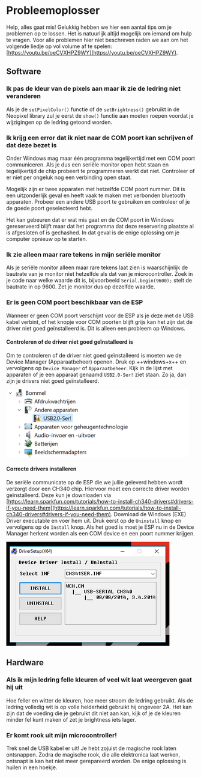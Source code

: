# Probleemoplosser
Help, alles gaat mis! Gelukkig hebben we hier een aantal tips om je problemen op te lossen. Het is natuurlijk altijd mogelijk om iemand om hulp te vragen. Voor alle problemen hier niet beschreven raden we aan om het volgende liedje op vol volume af te spelen: [https://youtu.be/oeCVXHPZ9WY](https://youtu.be/oeCVXHPZ9WY).

## Software
### Ik pas de kleur van de pixels aan maar ik zie de ledring niet veranderen
Als je de `setPixelColor()` functie of de `setBrightness()` gebruikt in de Neopixel library zul je eerst de `show()` functie aan moeten roepen voordat je wijzigingen op de ledring getoond worden.

### Ik krijg een error dat ik niet naar de COM poort kan schrijven of dat deze bezet is
Onder Windows mag maar één programma tegelijkertijd met een COM poort communiceren. Als je dus een seriële monitor open hebt staan en tegelijkertijd de chip probeert te programmeren werkt dat niet. Controleer of er niet per ongeluk nog een verbinding open staat.

Mogelijk zijn er twee apparaten met hetzelfde COM poort nummer. Dit is een uitzonderlijk geval en heeft vaak te maken met verbonden bluetooth apparaten. Probeer een andere USB poort te gebruiken en controleer of je de goede poort geselecteerd hebt.

Het kan gebeuren dat er wat mis gaat en de COM poort in Windows gereserveerd blijft maar dat het programma dat deze reservering plaatste al is afgesloten of is gechashed. In dat geval is de enige oplossing om je computer opnieuw op te starten.

### Ik zie alleen maar rare tekens in mijn seriële monitor
Als je seriële monitor alleen maar rare tekens laat zien is waarschijnlijk de bautrate van je monitor niet hetzelfde als dat van je microcontroller. Zoek in je code naar welke waarde dit is, bijvoorbeeld `Serial.begin(9600);` stelt de bautrate in op 9600. Zet je monitor dus op dezelfde waarde.

### Er is geen COM poort beschikbaar van de ESP
Wanneer er geen COM poort verschijnt voor de ESP als je deze met de USB kabel verbint, of het knopje voor COM poorten blijft grijs kan het zijn dat de driver niet goed geïnstalleerd is. Dit is alleen een probleem op Windows.

#### Controleren of de driver niet goed geïnstalleerd is
Om te controleren of de driver niet goed geïnstalleerd is moeten we de Device Manager (Apparaatbeheer) openen. Druk op ++windows+x++ en vervolgens op `Device Manager` of `Apparaatbeheer`. Kijk in de lijst met apparaten of je een apparaat genaamd `USB2.0-Ser!` ziet staan. Zo ja, dan zijn je drivers niet goed geïnstalleerd.

![Verkeerd geïnstalleerde drivers](./assets/images/drivers.png)

#### Correcte drivers installeren
De seriële communicate op de ESP die we jullie geleverd hebben wordt verzorgt door een CH340 chip. Hiervoor moet een correcte driver worden geïnstalleerd. Deze kun je downloaden via [https://learn.sparkfun.com/tutorials/how-to-install-ch340-drivers#drivers-if-you-need-them](https://learn.sparkfun.com/tutorials/how-to-install-ch340-drivers#drivers-if-you-need-them). Download de Windows (EXE) Driver executable en voer hem uit. Druk eerst op de `Uninstall` knop en vervolgens op de `Install` knop. Als het goed is moet je ESP nu in de Device Manager herkent worden als een COM device en een poort nummer krijgen.

![Installatie van de driver](./assets/images/installatie-driver.PNG)

## Hardware
### Als ik mijn ledring felle kleuren of veel wit laat weergeven gaat hij uit
Hoe feller en witter de kleuren, hoe meer stroom de ledring gebruikt. Als de ledring volledig wit is op volle helderheid gebruikt hij ongeveer 2A. Het kan zijn dat de voeding die je gebruikt dit niet aan kan, kijk of je de kleuren minder fel kunt maken of zet je brightness iets lager.

### Er komt rook uit mijn microcontroller!
Trek snel de USB kabel er uit! Je hebt zojuist de magische rook laten ontsnappen. Zodra de magische rook, die alle elektronica laat werken, ontsnapt is kan het niet meer gerepareerd worden. De enige oplossing is huilen in een hoekje.
